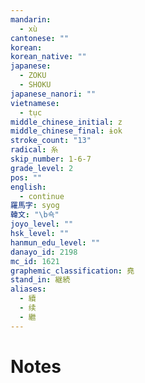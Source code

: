 ```yaml
---
mandarin:
  - xù
cantonese: ""
korean:
korean_native: ""
japanese:
  - ZOKU
  - SHOKU
japanese_nanori: ""
vietnamese:
  - tục
middle_chinese_initial: z
middle_chinese_final: ɨok
stroke_count: "13"
radical: 糸
skip_number: 1-6-7
grade_level: 2
pos: ""
english:
  - continue
羅馬字: syog
韓文: "\b쇽"
joyo_level: ""
hsk_level: ""
hanmun_edu_level: ""
danayo_id: 2198
mc_id: 1621
graphemic_classification: 堯
stand_in: 継続
aliases:
  - 續
  - 续
  - 繼
---
```


# Notes
